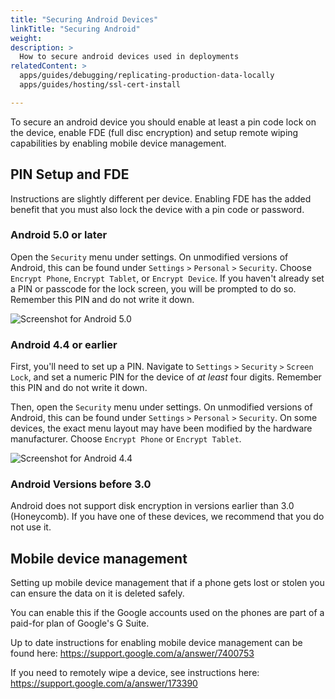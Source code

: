 ```yaml
---
title: "Securing Android Devices"
linkTitle: "Securing Android"
weight: 
description: >
  How to secure android devices used in deployments
relatedContent: >
  apps/guides/debugging/replicating-production-data-locally
  apps/guides/hosting/ssl-cert-install

---
```


To secure an android device you should enable at least a pin code lock on the device, enable FDE (full disc encryption) and setup remote wiping capabilities by enabling mobile device management.

## PIN Setup and FDE

Instructions are slightly different per device. Enabling FDE has the added benefit that you must also lock the device with a pin code or password.

### Android 5.0 or later

Open the `Security` menu under settings. On unmodified versions of Android, this
can be found under `Settings` `>` `Personal` `>` `Security`. Choose `Encrypt
Phone`, `Encrypt Tablet`, or `Encrypt Device`. If you haven't already set a PIN
or passcode for the lock screen, you will be prompted to do so. Remember this
PIN and do not write it down.

![Screenshot for Android 5.0](encrypt-50.jpg)

### Android 4.4 or earlier

First, you'll need to set up a PIN. Navigate to `Settings` `>` `Security` `>`
`Screen Lock`, and set a numeric PIN for the device of *at least* four digits.
Remember this PIN and do not write it down.

Then, open the `Security` menu under settings. On unmodified versions of
Android, this can be found under `Settings` `>` `Personal` `>` `Security`.
On some devices, the exact menu layout may have been modified by the hardware
manufacturer. Choose `Encrypt Phone` or `Encrypt Tablet`.

![Screenshot for Android 4.4](encrypt-44.jpg)

### Android Versions before 3.0

Android does not support disk encryption in versions earlier than 3.0
(Honeycomb). If you have one of these devices, we recommend that you do not use it.

## Mobile device management

Setting up mobile device management that if a phone gets lost or stolen you can ensure the data on it is deleted safely.

You can enable this if the Google accounts used on the phones are part of a paid-for plan of Google's G Suite.

Up to date instructions for enabling mobile device management can be found here: https://support.google.com/a/answer/7400753

If you need to remotely wipe a device, see instructions here: https://support.google.com/a/answer/173390

